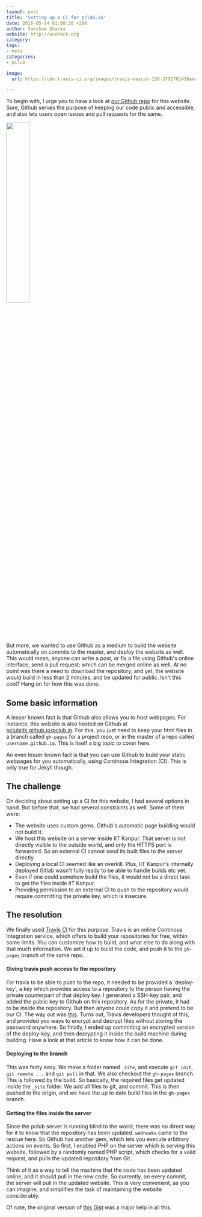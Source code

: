 ```yaml
---
layout: post
title: "Setting up a CI for pclub.in"
date: 2016-05-14 01:00:20 +200
author: Saksham Sharma
website: http://acehack.org
category:
tags:
- meta
categories:
- pclub

image:
  url: https://cdn.travis-ci.org/images/travis-mascot-150-3791701416eeee8479e23fe4bb7edf4f.png

---
```


To begin with, I urge you to have a look at [our Github repo](https://github.com/pclubiitk/pclub.in) for this website.
Sure, Github serves the purpose of keeping our code public and accessible, and also lets users open issues and pull requests for the same.

<img src="https://assets-cdn.github.com/images/modules/logos_page/Octocat.png" style="width: 35%; margin-left: auto; margin-right: auto;">

But more, we wanted to use Github as a medium to build the website automatically on commits to the master, and deploy the website as well.
This would mean, anyone can write a post, or fix a file using Github's online interface, send a pull request; which can be merged online as well. At no point was there a need to download the repository, and yet, the website would build in less than 2 minutes, and be updated for public. Isn't this cool? Hang on for how this was done.

## Some basic information

A lesser known fact is that Github also allows you to host webpages.
For instance, this website is also hosted on Github at [pclubiitk.github.io/pclub.in](pclubiitk.github.io/pclub.in).
For this, you just need to keep your html files in a branch called `gh-pages` for a project repo, or in the master of a repo called `username.github.io`.
This is itself a big topic to cover here.

An even lesser known fact is that you can use Github to build your static webpages for you automatically, using Continous Integration (CI).
This is only true for Jekyll though.

## The challenge

On deciding about setting up a CI for this website, I had several options in hand. But before that, we had several constraints as well. Some of them were:

* The website uses custom gems. Github's automatic page building would not build it.
* We host this website on a server inside IIT Kanpur. That server is not directly visible to the outside world, and only the HTTPS port is forwarded. So an external CI cannot send its built files to the server directly.
* Deploying a local CI seemed like an overkill. Plus, IIT Kanpur's internally deployed Gitlab wasn't fully ready to be able to handle builds etc yet.
* Even if one could somehow build the files, it would not be a direct task to get the files inside IIT Kanpur.
* Providing permission to an external CI to push to the repository would require committing the private key, which is insecure.

## The resolution

We finally used [Travis CI](https://travis-ci.org/) for this purpose. Travis is an online Continous Integration service, which offers to build your repositories for free, within some limits. You can customize how to build, and what else to do along with that much information. We set it up to build the code, and push it to the `gh-pages` branch of the same repo.

#### Giving travis push access to the repository
For travis to be able to push to the repo, it needed to be provided a 'deploy-key', a key which provides access to a repository to the person having the private counterpart of that deploy key. I generated a SSH-key pair, and added the public key to Github on this repository. As for the private, it had to be inside the repository. But then anyone could copy it and pretend to be our CI. The way out was [this](https://docs.travis-ci.com/user/encrypting-files/). Turns out, Travis developers thought of this, and provided you ways to encrypt and decrypt files without storing the password anywhere. So finally, I ended up committing an encrypted version of the deploy-key, and then decrypting it inside the build machine during building. Have a look at that article to know how it can be done.

#### Deploying to the branch

This was fairly easy. We make a folder named `_site`, and execute `git init`, `git remote ...` and `git pull` in that. We also checkout the `gh-pages` branch. This is followed by the build. So basically, the required files get updated inside the `_site` folder. We add all files to git, and commit. This is then pushed to the origin, and we have the up to date build files in the `gh-pages` branch.

#### Getting the files inside the server

Since the pclub server is running blind to the world, there was no direct way for it to know that the repository has been updated. `webhooks` came to the rescue here. So Github has another gem, which lets you execute arbitrary actions on events. So first, I enabled PHP on the server which is serving this website, followed by a randomly named PHP script, which checks for a valid request, and pulls the updated repository from Git.

Think of it as a way to tell the machine that the code has been updated online, and it should pull in the new code. So currently, on every commit, the server will pull in the updated website. This is very convenient, as you can imagine, and simplifies the task of maintaining the website considerably.

Of note, the original version of [this Gist](https://gist.github.com/sakshamsharma/209054260cd5a55c5789e20597f8a423) was a major help in all this.
